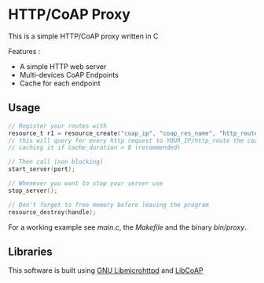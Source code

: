 # HTTP/CoAP Proxy

This is a simple HTTP/CoAP proxy written in C

Features :
* A simple HTTP web server
* Multi-devices CoAP Endpoints
* Cache for each endpoint

## Usage

```c
// Register your routes with
resource_t r1 = resource_create("coap_ip", "coap_res_name", "http_route", cache_duration);
// this will query for every http request to YOUR_IP/http_route the coap resource with uri coap_res_name on ip coap_ip
// caching it if cache_duration > 0 (recommended)

// Then call (non blocking)
start_server(port);

// Whenever you want to stop your server use
stop_server();

// Don't forget to free memory before leaving the program
resource_destroy(handle);
```

For a working example see _main.c_, the _Makefile_ and the binary _bin/proxy_.

## Libraries

This software is built using [GNU Libmicrohttpd](https://www.gnu.org/software/libmicrohttpd/) and [LibCoAP](https://libcoap.net/)


